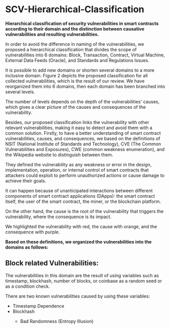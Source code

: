 # **SCV-Hierarchical-Classification**
**Hierarchical classification of security vulnerabilities in smart contracts according to their domain and the distinction between causative vulnerabilities and resulting vulnerabilities.**

In order to avoid the difference in naming of the vulnerabilities, we proposed a hierarchical classification that divides the scope of vulnerabilities into 6 domains: Block, Transaction, Contract, Virtual Machine, External Data Feeds (Oracle), and Standards and Regulations Issues. 

It is possible to add new domains or shorten several domains to a more inclusive domain. 
Figure 2 depicts the proposed classification for all collected vulnerabilities, which is the result of our review. We have reorganized them into 6 domains, then each domain has been branched into several levels. 

The number of levels depends on the depth of the vulnerabilities' causes, which gives a clear picture of the causes and consequences of the vulnerability.

 Besides, our proposed classification links the vulnerability with other relevant vulnerabilities, making it easy to detect and avoid them with a common solution.
Firstly, to have a better understanding of smart contract vulnerabilities, causes, and consequences, we based on the definitions of NSIT (National Institute of Standards and Technology), CVE (The Common Vulnerabilities and Exposures), CWE (common weakness enumeration), and the Wikipedia website to distinguish between them.

 They defined the vulnerability as any weakness or error in the design, implementation, operation, or internal control of smart contracts that attackers could exploit to perform unauthorized actions or cause damage to achieve their goals. 

 It can happen because of unanticipated interactions between different components of smart contract applications (DApps): the smart contract itself, the user of the smart contract, the miner, or the blockchain platform. 

 On the other hand, the cause is the root of the vulnerability that triggers the vulnerability, where the consequence is its impact.

  We highlighted the vulnerability with red, the cause with orange, and the consequence with purple.

**Based on these definitions, we organized the vulnerabilities into the domains as follows:** 

## Block related Vulnerabilities:
The vulnerabilities in this domain are the result of using variables such as timestamp, blockhash, number of blocks, or coinbase as a random seed or as a condition check.

 There are two known vulnerabilities caused by using these variables:

 <ul>
<li>Timestamp Dependence</li>
      
<li>Blockhash</li>
    <ul>
     <li>Bad Randomness (Entropy Illusion)</li>
    </ul>
  </ul>



